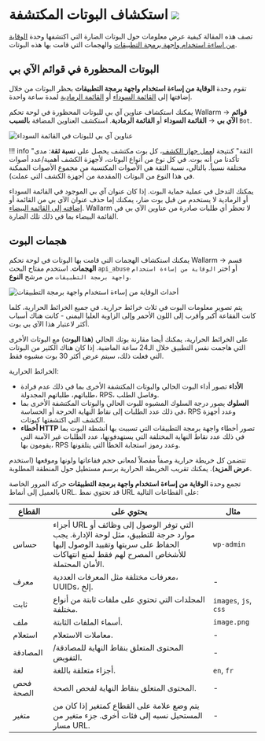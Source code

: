 # استكشاف البوتات المكتشفة <a href="../../about-wallarm/subscription-plans/#subscription-plans"><img src="../../images/api-security-tag.svg" style="border: none;"></a>

تصف هذه المقالة كيفية عرض معلومات حول البوتات الضارة التي اكتشفها وحدة [الوقاية من إساءة استخدام واجهة برمجة التطبيقات](../api-abuse-prevention/overview.md) والهجمات التي قامت بها هذه البوتات.
 
## البوتات المحظورة في قوائم الآي بي

تقوم وحدة **الوقاية من إساءة استخدام واجهة برمجة التطبيقات** بحظر البوتات من خلال إضافتها إلى [القائمة السوداء](../user-guides/ip-lists/overview.md) أو [القائمة الرمادية](../user-guides/ip-lists/overview.md) لمدة ساعة واحدة.

يمكنك استكشاف عناوين آي بي للبوتات المحظورة في لوحة تحكم Wallarm → **قوائم الآي بي** → **القائمة السوداء** أو **القائمة الرمادية**. استكشف العناوين المضافة ب**السبب** `Bot`.

![عناوين آي بي للبوتات في القائمة السوداء](../images/about-wallarm-waf/abi-abuse-prevention/denylisted-bot-ips.png)

!!! info "الثقة"
    كنتيجة ل[عمل جهاز الكشف](../api-abuse-prevention/overview.md#how-api-abuse-prevention-works)، كل بوت مكتشف يحصل على **نسبة ثقة**: مدى تأكدنا من أنه بوت. في كل نوع من أنواع البوتات، لأجهزة الكشف أهمية/عدد أصوات مختلفة نسبياً. بالتالي، نسبة الثقة هي الأصوات المكتسبة من مجموع الأصوات الممكنة في هذا النوع من البوتات (المقدمة من أجهزة الكشف التي عملت).

يمكنك التدخل في عملية حماية البوت. إذا كان عنوان آي بي الموجود في القائمة السوداء أو الرمادية لا يستخدم من قبل بوت ضار، يمكنك إما حذف عنوان الآي بي من القائمة أو [إضافته إلى القائمة البيضاء](../user-guides/ip-lists/overview.md). Wallarm لا تحظر أي طلبات صادرة من عناوين الآي بي في القائمة البيضاء بما في ذلك تلك الضارة.

## هجمات البوت

يمكنك استكشاف الهجمات التي قامت بها البوتات في لوحة تحكم Wallarm → قسم **الهجمات**. استخدم مفتاح البحث `api_abuse` أو اختر `الوقاية من إساءة استخدام واجهة برمجة التطبيقات` من مرشح **النوع**.

![أحداث الوقاية من إساءة استخدام واجهة برمجة التطبيقات](../images/about-wallarm-waf/abi-abuse-prevention/api-abuse-events.png)

يتم تصوير معلومات البوت في ثلاث خرائط حرارية. في جميع الخرائط الحرارية، كلما كانت الفقاعة أكبر وأقرب إلى اللون الأحمر وإلى الزاوية العليا اليمنى - كانت هناك أسباب أكثر لاعتبار هذا الآي بي بوت.

على الخرائط الحرارية، يمكنك أيضا مقارنة بوتك الحالي (**هذا البوت**) مع البوتات الأخرى التي هاجمت نفس التطبيق خلال الـ24 ساعة الماضية. إذا كان هناك الكثير من البوتات التي فعلت ذلك، سيتم عرض أكثر 30 بوت مشبوه فقط.

الخرائط الحرارية:

* **الأداء** تصور أداء البوت الحالي والبوتات المكتشفة الأخرى بما في ذلك عدم فرادة طلباتهم، طلباتهم المجدولة، RPS، وفاصل الطلب.
* **السلوك** يصور درجة السلوك المشبوه للبوت الحالي والبوتات المكتشفة الأخرى بما في ذلك عدد الطلبات إلى نقاط النهاية الحرجة أو الحساسة، RPS وعدد أجهزة الكشف التي اكتشفتها كبوتات.
* **أخطاء HTTP** تصور أخطاء واجهة برمجة التطبيقات التي تسببت بها أنشطة البوت بما في ذلك عدد نقاط النهاية المختلفة التي يستهدفونها، عدد الطلبات غير الآمنة التي يقومون بها، RPS وعدد رموز استجابة الخطأ التي يتلقونها.

تتضمن كل خريطة حرارية وصفاً مفصلاً لمعاني حجم فقاعاتها ولونها وموقعها (استخدم **عرض المزيد**). يمكنك تقريب الخريطة الحرارية برسم مستطيل حول المنطقة المطلوبة.

تجمع وحدة **الوقاية من إساءة استخدام واجهة برمجة التطبيقات** حركة المرور الخاصة بالعميل إلى أنماط URL. قد تحتوي نمط URL على القطاعات التالية:

| القطاع | يحتوي على | مثال |
|---|---|---|
| حساس | أجزاء URL التي توفر الوصول إلى وظائف أو موارد حرجة للتطبيق، مثل لوحة الإدارة. يجب الحفاظ على سريتها وتقييد الوصول إليها للأشخاص المصرح لهم فقط لمنع انتهاكات الأمان المحتملة. | `wp-admin` |
| معرف | معرفات مختلفة مثل المعرفات العددية، UUIDs، إلخ. | - |
| ثابت | المجلدات التي تحتوي على ملفات ثابتة من أنواع مختلفة. | `images`, `js`, `css` |
| ملف | أسماء الملفات الثابتة. | `image.png` |
| استعلام | معاملات الاستعلام. | - |
| المصادقة | المحتوى المتعلق بنقاط النهاية للمصادقة/التفويض. | - |
| لغة | أجزاء متعلقة باللغة. | `en`, `fr` |
| فحص الصحة | المحتوى المتعلق بنقاط النهاية لفحص الصحة. | - |
| متغير | يتم وضع علامة على القطاع كمتغير إذا كان من المستحيل نسبه إلى فئات أخرى. جزء متغير من مسار URL. | - |